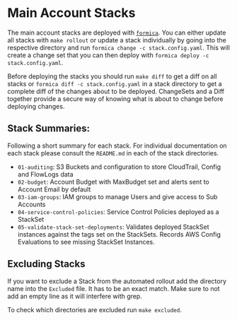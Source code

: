 # Main Account Stacks

The main account stacks are deployed with [`formica`](https://theserverlessway.com/tools/formica/). You can either update all stacks with `make rollout` or update a stack individually by going into the respective directory and run `formica change -c stack.config.yaml`. This will create a change set that you can then deploy with `formica deploy -c stack.config.yaml`.

Before deploying the stacks you should run `make diff` to get a diff on all stacks or `formica diff -c stack.config.yaml` in a stack directory to get a complete diff of the changes about to be deployed. ChangeSets and a Diff together provide a secure way of knowing what is about to change before deploying changes.

## Stack Summaries:

Following a short summary for each stack. For individual documentation on each stack please consult the `README.md` in each of the stack directories. 

* `01-auditing`: S3 Buckets and configuration to store CloudTrail, Config and FlowLogs data
* `02-budget`: Account Budget with MaxBudget set and alerts sent to Account Email by default
* `03-iam-groups`: IAM groups to manage Users and give access to Sub Accounts
* `04-service-control-policies`: Service Control Policies deployed as a StackSet
* `05-validate-stack-set-deployments`: Validates deployed StackSet instances against the tags set on the StackSets. Records AWS Config Evaluations to see missing StackSet Instances.

## Excluding Stacks

If you want to exclude a Stack from the automated rollout add the directory name into the `Excluded` file. It has to be an exact match. Make sure to not add an empty line as it will interfere with grep. 

To check which directories are excluded run `make excluded`.